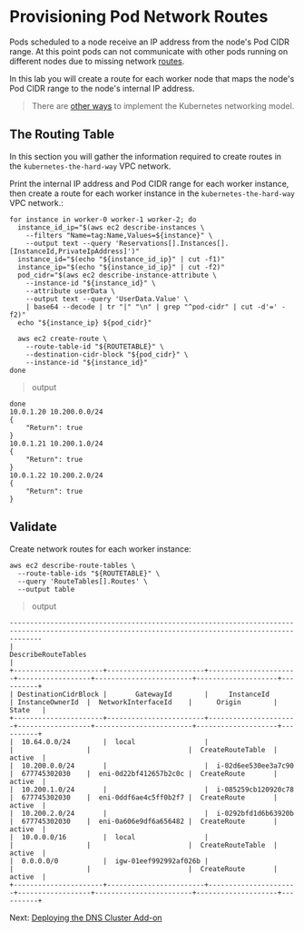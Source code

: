 # Provisioning Pod Network Routes

Pods scheduled to a node receive an IP address from the node's Pod CIDR range. At this point pods can not communicate with other pods running on different nodes due to missing network [routes](https://docs.aws.amazon.com/vpc/latest/userguide/VPC_Route_Tables.html).

In this lab you will create a route for each worker node that maps the node's Pod CIDR range to the node's internal IP address.

> There are [other ways](https://kubernetes.io/docs/concepts/cluster-administration/networking/#how-to-achieve-this) to implement the Kubernetes networking model.

## The Routing Table

In this section you will gather the information required to create routes in the `kubernetes-the-hard-way` VPC network.

Print the internal IP address and Pod CIDR range for each worker instance, then create a route for each worker instance in the `kubernetes-the-hard-way` VPC network.:

```
for instance in worker-0 worker-1 worker-2; do
  instance_id_ip="$(aws ec2 describe-instances \
    --filters "Name=tag:Name,Values=${instance}" \
    --output text --query 'Reservations[].Instances[].[InstanceId,PrivateIpAddress]')"
  instance_id="$(echo "${instance_id_ip}" | cut -f1)"
  instance_ip="$(echo "${instance_id_ip}" | cut -f2)"
  pod_cidr="$(aws ec2 describe-instance-attribute \
    --instance-id "${instance_id}" \
    --attribute userData \
    --output text --query 'UserData.Value' \
    | base64 --decode | tr "|" "\n" | grep "^pod-cidr" | cut -d'=' -f2)"
  echo "${instance_ip} ${pod_cidr}"

  aws ec2 create-route \
    --route-table-id "${ROUTETABLE}" \
    --destination-cidr-block "${pod_cidr}" \
    --instance-id "${instance_id}"
done
```

> output

```
done
10.0.1.20 10.200.0.0/24
{
    "Return": true
}
10.0.1.21 10.200.1.0/24
{
    "Return": true
}
10.0.1.22 10.200.2.0/24
{
    "Return": true
}
```

## Validate

Create network routes for each worker instance:

```
aws ec2 describe-route-tables \
  --route-table-ids "${ROUTETABLE}" \
  --query 'RouteTables[].Routes' \
  --output table
```

> output

```
----------------------------------------------------------------------------------------------------------------------------------------------------
|                                                                DescribeRouteTables                                                               |
+----------------------+------------------------+----------------------+------------------+------------------------+--------------------+----------+
| DestinationCidrBlock |       GatewayId        |     InstanceId       | InstanceOwnerId  |  NetworkInterfaceId    |      Origin        |  State   |
+----------------------+------------------------+----------------------+------------------+------------------------+--------------------+----------+
|  10.64.0.0/24        |  local                 |                      |                  |                        |  CreateRouteTable  |  active  |
|  10.200.0.0/24       |                        |  i-02d6ee530ee3a7c90 |  677745302030    |  eni-0d22bf412657b2c0c |  CreateRoute       |  active  |
|  10.200.1.0/24       |                        |  i-085259cb120920c78 |  677745302030    |  eni-0ddf6ae4c5ff0b2f7 |  CreateRoute       |  active  |
|  10.200.2.0/24       |                        |  i-0292bfd1d6b63920b |  677745302030    |  eni-0a606e9df6a656482 |  CreateRoute       |  active  |
|  10.0.0.0/16         |  local                 |                      |                  |                        |  CreateRouteTable  |  active  |
|  0.0.0.0/0           |  igw-01eef992992af026b |                      |                  |                        |  CreateRoute       |  active  |
+----------------------+------------------------+----------------------+------------------+------------------------+--------------------+----------+
```

Next: [Deploying the DNS Cluster Add-on](12-dns-addon.md)
